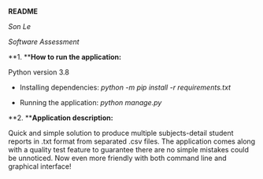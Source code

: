 **README**

*Son Le*

*Software Assessment*

**1. ****How to run the application:**

Python version 3.8

- Installing dependencies: *python -m pip install -r requirements.txt*

- Running the application: *python manage.py*

**2. ****Application description:**

Quick and simple solution to produce multiple subjects-detail student reports in .txt format from separated .csv files. The application comes along with a quality test feature to guarantee there are no simple mistakes could be unnoticed. Now even more friendly with both command line and graphical interface!
